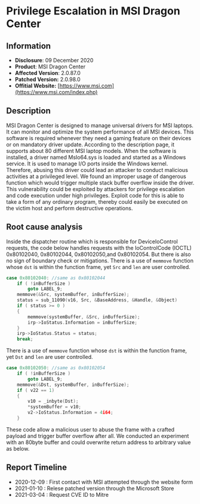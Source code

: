 # Privilege Escalation in MSI Dragon Center

## Information
- **Disclosure**: 09 December 2020
- **Product**: MSI Dragon Center
- **Affected Version**: 2.0.87.0
- **Patched Version:** 2.0.98.0
- **Offitial Website:** [https://www.msi.com](https://www.msi.com/index.php)

## Description
MSI Dragon Center is designed to manage universal drivers for MSI laptops. It can monitor and
optimize the system performance of all MSI devices. This software is required whenever they need a
gaming feature on their devices or on mandatory driver update. According to the description page, it supports about 80 different MSI laptop models.
When the software is installed, a driver named MsIo64.sys is loaded and started as a Windows service. It is used to manage I/O ports inside the Windows kernel. Therefore, abusing this driver could lead an attacker to conduct malicious activities at a privileged level.
We found an improper usage of dangerous function which would trigger multiple stack buffer overflow inside the driver. This vulnerability could be exploited by attackers for privilege escalation and code execution under high privileges. Exploit code for this is able to take a form of any ordinary program, thereby could easily be executed on the victim host and perform destructive operations.

## Root cause analysis
Inside the dispatcher routine which is responsible for DeviceIoControl requests, the code below handles requests with the IoControlCode (IOCTL) 0x80102040, 0x80102044, 0x80102050,and 0x80102054. But there is also no sign of boundary check or mitigations.
There is a use of `memmove` function whose `dst` is within the function frame, yet `Src` and `len` are user controlled.
```c
case 0x80102040: //same as 0x80102044
	if ( !inBufferSize )
		goto LABEL_9;
	memmove(&Src, systemBuffer, inBufferSize);
	status = sub_11090(v16, Src, &BaseAddress, &Handle, &Object)
	if ( status >= 0 )
	{
		memmove(systemBuffer, &Src, inBufferSize);
		irp->IoStatus.Information = inBufferSize;
	}
	irp->IoStatus.Status = status;
	break;
```

There is a use of `memmove` function whose `dst` is within the function frame, yet `Dst` and `len` are user controlled.
```c
case 0x80102050: //same as 0x80102054
	if ( !inBufferSize )
		goto LABEL_9;
	memmove(&Dst, systemBuffer, inBufferSize);
	if ( v22 == 1)
	{
		v10 = _inbyte(Dst);
		*systemBuffer = v10;
		v2->IoStatus.Information = 4i64;
	}
```
These code allow a malicious user to abuse the frame with a crafted payload and trigger buffer overflow after all. We conducted an experiment with an 80byte buffer and could overwrite return address to arbitrary value as below.

## Report Timeline
- 2020-12-09 : First contact with MSI attempted through the website form
- 2021-01-10 : Relese patched version through the Microsoft Store
- 2021-03-04 : Request CVE ID to Mitre
